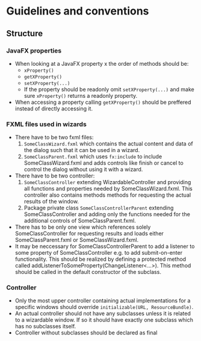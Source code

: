 # Guidelines and conventions

## Structure
### JavaFX properties
* When looking at a JavaFX property x the order of methods should be:
    * `xProperty()`
    * `getXProperty()`
    * `setXProperty(...)`
    * If the property should be readonly omit `setXProperty(...)` and make sure `xProperty()` returns a readonly property.
* When accessing a property calling `getXProperty()` should be preffered instead of directly accessing it.
### FXML files used in wizards
* There have to be two fxml files:
    1. `SomeClassWizard.fxml` which contains the actual content and data of the dialog such that it can be used in a wizard.
    2. `SomeClassParent.fxml` which uses `fx:include` to include SomeClassWizard.fxml and adds controls like finish or cancel to control the dialog without using it with a wizard.
* There have to be two controller:
    1. `SomeClassController` extending WizardableController and providing all functions and properties needed by SomeClassWizard.fxml. This controller also contains methods methods for requesting the actual results of the window.
    2. Package private class `SomeClassControllerParent` extending SomeClassController and adding only the functions needed for the additional controls of SomeClassParent.fxml.
* There has to be only one view which references solely SomeClassController for requesting results and loads either SomeClassParent.fxml or SomeClassWizard.fxml.
* It may be neccessary for SomeClassControllerParent to add a listener to some property of SomeClassController e.g. to add submit-on-enter functionality. This should be realized by defining a protected method called addListenerToSomeProperty(ChangeListener<...>). This method should be called in the default constructor of the subclass.
### Controller
* Only the most upper controller containing actual implementations for a specific windows should override `initializable(URL, ResourceBundle)`.
* An actual controller should not have any subclasses unless it is related to a wizardable window. If so it should have exactly one subclass which has no subclasses itself.
* Controller without subclasses should be declared as final
